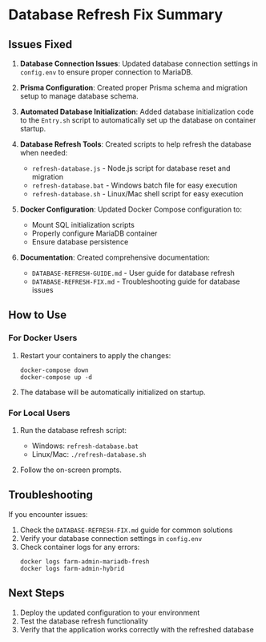 # Database Refresh Fix Summary

## Issues Fixed

1. **Database Connection Issues**: Updated database connection settings in `config.env` to ensure proper connection to MariaDB.

2. **Prisma Configuration**: Created proper Prisma schema and migration setup to manage database schema.

3. **Automated Database Initialization**: Added database initialization code to the `Entry.sh` script to automatically set up the database on container startup.

4. **Database Refresh Tools**: Created scripts to help refresh the database when needed:
   - `refresh-database.js` - Node.js script for database reset and migration
   - `refresh-database.bat` - Windows batch file for easy execution
   - `refresh-database.sh` - Linux/Mac shell script for easy execution

5. **Docker Configuration**: Updated Docker Compose configuration to:
   - Mount SQL initialization scripts
   - Properly configure MariaDB container
   - Ensure database persistence

6. **Documentation**: Created comprehensive documentation:
   - `DATABASE-REFRESH-GUIDE.md` - User guide for database refresh
   - `DATABASE-REFRESH-FIX.md` - Troubleshooting guide for database issues

## How to Use

### For Docker Users

1. Restart your containers to apply the changes:
   ```
   docker-compose down
   docker-compose up -d
   ```

2. The database will be automatically initialized on startup.

### For Local Users

1. Run the database refresh script:
   - Windows: `refresh-database.bat`
   - Linux/Mac: `./refresh-database.sh`

2. Follow the on-screen prompts.

## Troubleshooting

If you encounter issues:

1. Check the `DATABASE-REFRESH-FIX.md` guide for common solutions
2. Verify your database connection settings in `config.env`
3. Check container logs for any errors:
   ```
   docker logs farm-admin-mariadb-fresh
   docker logs farm-admin-hybrid
   ```

## Next Steps

1. Deploy the updated configuration to your environment
2. Test the database refresh functionality
3. Verify that the application works correctly with the refreshed database 